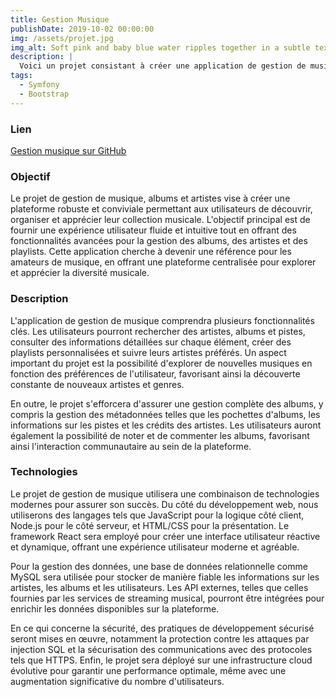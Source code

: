 ```yaml
---
title: Gestion Musique
publishDate: 2019-10-02 00:00:00
img: /assets/projet.jpg
img_alt: Soft pink and baby blue water ripples together in a subtle texture.
description: |
  Voici un projet consistant à créer une application de gestion de musique
tags:
  - Symfony
  - Bootstrap
---
```

### Lien
[Gestion musique sur GitHub](https://github.com/Neritha/TPgestionMusique)

### Objectif

Le projet de gestion de musique, albums et artistes vise à créer une plateforme robuste et conviviale permettant aux utilisateurs de découvrir, organiser et apprécier leur collection musicale. L'objectif principal est de fournir une expérience utilisateur fluide et intuitive tout en offrant des fonctionnalités avancées pour la gestion des albums, des artistes et des playlists. Cette application cherche à devenir une référence pour les amateurs de musique, en offrant une plateforme centralisée pour explorer et apprécier la diversité musicale.

### Description

L'application de gestion de musique comprendra plusieurs fonctionnalités clés. Les utilisateurs pourront rechercher des artistes, albums et pistes, consulter des informations détaillées sur chaque élément, créer des playlists personnalisées et suivre leurs artistes préférés. Un aspect important du projet est la possibilité d'explorer de nouvelles musiques en fonction des préférences de l'utilisateur, favorisant ainsi la découverte constante de nouveaux artistes et genres.

En outre, le projet s'efforcera d'assurer une gestion complète des albums, y compris la gestion des métadonnées telles que les pochettes d'albums, les informations sur les pistes et les crédits des artistes. Les utilisateurs auront également la possibilité de noter et de commenter les albums, favorisant ainsi l'interaction communautaire au sein de la plateforme.

### Technologies

Le projet de gestion de musique utilisera une combinaison de technologies modernes pour assurer son succès. Du côté du développement web, nous utiliserons des langages tels que JavaScript pour la logique côté client, Node.js pour le côté serveur, et HTML/CSS pour la présentation. Le framework React sera employé pour créer une interface utilisateur réactive et dynamique, offrant une expérience utilisateur moderne et agréable.

Pour la gestion des données, une base de données relationnelle comme MySQL sera utilisée pour stocker de manière fiable les informations sur les artistes, les albums et les utilisateurs. Les API externes, telles que celles fournies par les services de streaming musical, pourront être intégrées pour enrichir les données disponibles sur la plateforme.

En ce qui concerne la sécurité, des pratiques de développement sécurisé seront mises en œuvre, notamment la protection contre les attaques par injection SQL et la sécurisation des communications avec des protocoles tels que HTTPS. Enfin, le projet sera déployé sur une infrastructure cloud évolutive pour garantir une performance optimale, même avec une augmentation significative du nombre d'utilisateurs.